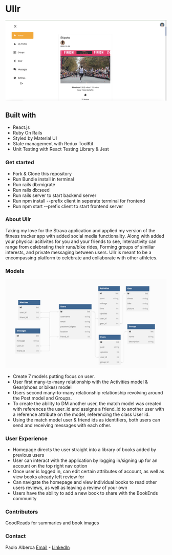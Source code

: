 
# Ullr

![Homepage](https://github.com/omgitsmiles/Ullr/blob/main/Screenshot%202022-12-29%20at%201.53.52%20PM.png)
## Built with

- React.js
- Ruby On Rails
- Styled by Material UI
- State management with Redux ToolKit
- Unit Testing with React Testing Library & Jest

### Get started

- Fork & Clone this repository
- Run Bundle install in terminal
- Run rails db:migrate
- Run rails db:seed
- Run rails server to start backend server
- Run npm install --prefix client in seperate terminal for frontend
- Run npm start --prefix client to start frontend server

### About Ullr

Taking my love for the Strava application and applied my version of the fitness tracker app with added social media functionality. Along with added your physical acitivites for you and your friends to see, Interactivity can range from celebrating their runs/bike rides, Forming groups of similiar interests, and private messaging between users. Ullr is meant to be a encompassing platform to celebrate and collaborate with other athletes. 

### Models
![Models](https://github.com/omgitsmiles/Ullr/blob/main/Screenshot%202022-12-29%20at%202.05.19%20PM.png)

- Create 7 models putting focus on user.
- User first many-to-many relationship with the Activities model & Gear(shoes or bikes) model
- Users second many-to-many relationship relationship revolving around the Post model and Groups.
- To create the ability to DM another user, the match model was created with references the user_id and assigns a friend_id to another user with a reference attribute on the model, referencing the class User id. 
- Using the match model user & friend ids as identifiers, both users can send and receiving messages with each other. 

### User Experience

- Homepage directs the user straight into a library of books added by previous users
- User can interact with the application by logging in/signing up for an account on the top right nav option
- Once user is logged in, can edit certain attributes of account, as well as view books already left review for
- Can navigate the homepage and view individual books to read other users reviews, as well as leaving a review of your own
- Users have the ability to add a new book to share with the BookEnds community

### Contributors

GoodReads for summaries and book images

### Contact
Paolo Alberca [Email](mailto:paolo.alberca@gmail.com) - [LinkedIn](https://www.linkedin.com/in/paolo-alberca-069384b8/)